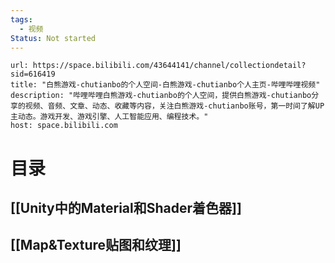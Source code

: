 ```yaml
---
tags:
  - 视频
Status: Not started
---
```



```cardlink
url: https://space.bilibili.com/43644141/channel/collectiondetail?sid=616419
title: "白熊游戏-chutianbo的个人空间-白熊游戏-chutianbo个人主页-哔哩哔哩视频"
description: "哔哩哔哩白熊游戏-chutianbo的个人空间，提供白熊游戏-chutianbo分享的视频、音频、文章、动态、收藏等内容，关注白熊游戏-chutianbo账号，第一时间了解UP主动态。游戏开发、游戏引擎、人工智能应用、编程技术。"
host: space.bilibili.com
```

# 目录

## [[Unity中的Material和Shader着色器]]

## [[Map&Texture贴图和纹理]]